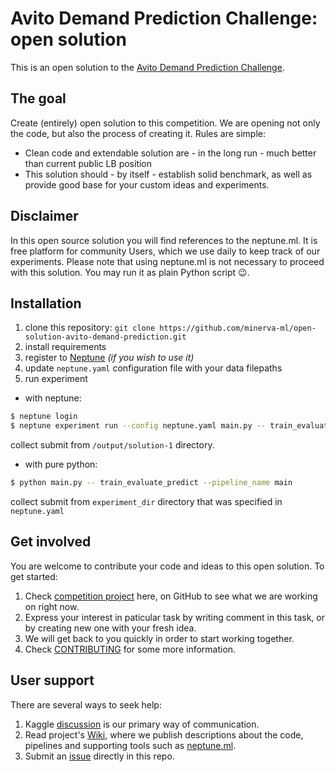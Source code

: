 # Avito Demand Prediction Challenge: open solution

This is an open solution to the [Avito Demand Prediction Challenge](https://www.kaggle.com/c/avito-demand-prediction).

## The goal
Create (entirely) open solution to this competition. We are opening not only the code, but also the process of creating it. Rules are simple:
* Clean code and extendable solution are - in the long run - much better than current public LB position
* This solution should - by itself - establish solid benchmark, as well as provide good base for your custom ideas and experiments.

## Disclaimer
In this open source solution you will find references to the neptune.ml. It is free platform for community Users, which we use daily to keep track of our experiments. Please note that using neptune.ml is not necessary to proceed with this solution. You may run it as plain Python script :wink:.

## Installation
1. clone this repository: `git clone https://github.com/minerva-ml/open-solution-avito-demand-prediction.git`
2. install requirements
3. register to [Neptune](https://neptune.ml/ 'machine learning lab') *(if you wish to use it)*
4. update `neptune.yaml` configuration file with your data filepaths
5. run experiment
*   with neptune:
```bash
$ neptune login
$ neptune experiment run --config neptune.yaml main.py -- train_evaluate_predict --pipeline_name main
```
collect submit from `/output/solution-1` directory.

* with pure python:
```bash
$ python main.py -- train_evaluate_predict --pipeline_name main
```

collect submit from `experiment_dir` directory that was specified in `neptune.yaml`

## Get involved
You are welcome to contribute your code and ideas to this open solution. To get started:
1. Check [competition project](https://github.com/minerva-ml/open-solution-avito-demand-prediction/projects/1) here, on GitHub to see what we are working on right now.
1. Express your interest in paticular task by writing comment in this task, or by creating new one with your fresh idea.
1. We will get back to you quickly in order to start working together.
1. Check [CONTRIBUTING](CONTRIBUTING.md) for some more information.

## User support
There are several ways to seek help:
1. Kaggle [discussion](https://www.kaggle.com/c/avito-demand-prediction/discussion) is our primary way of communication.
1. Read project's [Wiki](https://github.com/minerva-ml/open-solution-avito-demand-prediction/wiki), where we publish descriptions about the code, pipelines and supporting tools such as [neptune.ml](https://neptune.ml/).
1. Submit an [issue](https://github.com/minerva-ml/open-solution-avito-demand-prediction/issues) directly in this repo.
